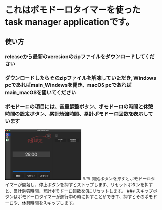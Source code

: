 # これはポモドーロタイマーを使ったtask manager applicationです。

## 使い方
### releaseから最新のveresionのzipファイルをダウンロードしてください
### ダウンロードしたらそのzipファイルを解凍していただき, Windows pcであればmain_Windowsを開き、macOS pcであればmain_macOSを開いてください
### ポモドーロの項目には、音量調整ボタン、ポモドーロの時間と休憩時間の設定ボタン、累計勉強時間、累計ポモドーロ回数を表示しています
<img src="readme_img/volume_setting.png" alt="音量調整ボタンの画像" style="width: 50%; height:auto;"/>
### 開始ボタンを押すとポモドーロタイマーが開始し、停止ボタンを押すとストップします、リセットボタンを押すと、累計勉強時間、累計ポモドーロ回数を0にリセットします。
### スキップボタンはポモドーロタイマーが進行中の時に押すことができて、押すとそのポモドーロや、休憩時間をスキップします。
